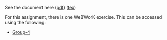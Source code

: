 See the document here ([pdf](hw6.pdf)) ([tex](hw6.tex))

For this assignment, there is one WeBWorK exercise.  This can be accessed using the following:

* [Group-4](assignment:Group-4)